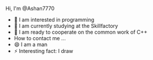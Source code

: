 Hi, I'm @Ashan7770
- 👀 I am interested in programming
- 🌱 I am currently studying at the Skillfactory 
- 💞️ I am ready to cooperate on the common work of C++ 
- How to contact me ...
- 😄 I am a man
- ⚡ Interesting fact: I draw
<!---
Ashan7770/Ashan7770 is a ✨ special ✨ repository because its `README.md` (this file) appears on your GitHub profile.
You can click the Preview link to take a look at your changes.
--->
